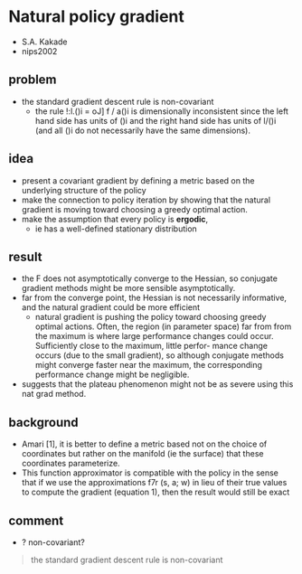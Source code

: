 # Natural policy gradient
* S.A. Kakade
* nips2002

## problem
* the standard gradient descent rule is non-covariant
  * the rule !:l.()i = oJ] f / a()i is dimensionally inconsistent
    since the left hand side has units of ()i and the right hand side has units of l/()i
    (and all ()i do not necessarily have the same dimensions).

## idea
* present a covariant gradient by defining a metric based on the
  underlying structure of the policy
* make the connection to policy iteration
  by showing that the natural gradient is moving toward choosing a greedy optimal
  action.
* make the assumption that every policy is **ergodic**,
  * ie has a well-defined stationary distribution

## result
* the F does not asymptotically converge to the Hessian, so
  conjugate gradient methods might be more sensible asymptotically.
* far from the converge point, the Hessian is not necessarily
  informative, and the natural gradient could be more efficient
  * natural gradient is pushing the policy toward choosing greedy optimal actions.
    Often, the region (in parameter space) far from from the maximum is where large
    performance changes could occur. Sufficiently close to the maximum, little perfor-
    mance change occurs (due to the small gradient), so although conjugate methods
    might converge faster near the maximum, the corresponding performance change
    might be negligible.
*  suggests that the plateau phenomenon might not be as severe using this nat grad method.

## background
* Amari [1], it is better to define a metric based not
  on the choice of coordinates but rather on the manifold (ie the surface) that these
  coordinates parameterize.
* This function approximator is
  compatible with the policy in the sense that if we use the approximations f7r (s, a; w)
  in lieu of their true values to compute the gradient (equation 1), then the result
  would still be exact

## comment
* ? non-covariant?
> the standard gradient descent rule is non-covariant
